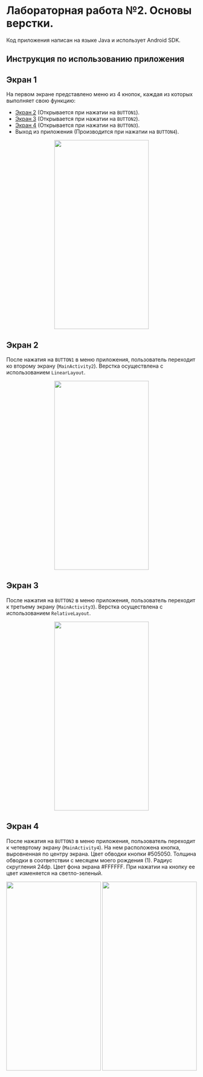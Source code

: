 # Лабораторная работа №2. Основы верстки.
Код приложения написан на языке Java и использует Android SDK.

## Инструкция по использованию приложения

## Экран 1
На первом экране представлено меню из 4 кнопок, каждая из которых выполняет свою функцию:
- [Экран 2](#экран-2) (Открывается при нажатии на `BUTTON1`).
- [Экран 3](#экран-3) (Открывается при нажатии на `BUTTON2`).
- [Экран 4](#экран-4) (Открывается при нажатии на `BUTTON3`).
- Выход из приложения (Производится при нажатии на `BUTTON4`).
<p align="center">
<img src="https://sun9-59.userapi.com/impg/FkyRHW27qyhkU60s1Y05JJSvC5Hs8rBn6dTHgA/7STI7fLdKz4.jpg?size=720x1520&quality=95&sign=0e1648efbffaf23e5685ea623844c3bf&type=album" width="250" height="500"> 
</p>

## Экран 2
После нажатия на `BUTTON1` в меню приложения, пользователь переходит ко второму экрану (`MainActivity2`). Верстка осуществлена с использованием `LinearLayout`.
<p align="center">
<img src="https://sun9-5.userapi.com/impg/ZsZQFSPKFpK_hVOZwksagSPXAJVIa-TlYVwKPQ/-9p1HZf6_dQ.jpg?size=720x1520&quality=95&sign=46e5efecf3d5bf7e941dc90259e8644f&type=album" width="250" height="500"> 
</p>

## Экран 3
После нажатия на `BUTTON2` в меню приложения, пользователь переходит к третьему экрану (`MainActivity3`). Верстка осуществлена с использованием `RelativeLayout`.
<p align="center">
<img src="https://sun9-32.userapi.com/impg/6n6zxxAcPZWVlZju0wcgOJFrv-aAK1yrXwG4SA/yJGiKrtiTIw.jpg?size=720x1520&quality=95&sign=738191eee18a0b866bfdf185b8359047&type=album" width="250" height="500"> 
</p>

## Экран 4
После нажатия на `BUTTON3` в меню приложения, пользователь переходит к четевртому экрану (`MainActivity4`). На нем расположена кнопка, выровненная по центру экрана. Цвет обводки кнопки #505050. Толщина обводки в соответствии с месяцем моего рождения (1). Радиус скругления 24dp. Цвет фона экрана #FFFFFF. При нажатии на кнопку ее цвет изменяется на светло-зеленый.
<p align="center">
<img src="https://sun9-11.userapi.com/impg/RAiXVHXg1brN0Jo-udTngj3tBBlTZOUE8GYe1A/0Htm8k239ec.jpg?size=720x1520&quality=95&sign=3571519a9e70ee64f31b9020e980c2d1&type=album" width="250" height="500"> <img src="https://sun9-78.userapi.com/impg/HoeVuaweocPXgxCxcUsZCEyV6bczeGrRFZRqQg/44Py5tjHODU.jpg?size=720x1520&quality=95&sign=d5f96e58ce8c31993603ad68c6238829&type=album" width="250" height="500">
</p>

